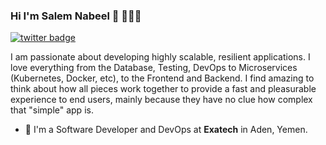 ### Hi I'm Salem Nabeel 👋 👨🏻‍💻

[![twitter badge](https://img.shields.io/badge/twitter-@isalem_nabeel-%231FA1F1?style=flat&logo=twitter&logoColor=white)](https://twitter.com/isalem_nabeel)

I am passionate about developing highly scalable, resilient applications. I love everything from the Database, Testing, DevOps to Microservices (Kubernetes, Docker, etc), to the Frontend and Backend. I find amazing to think about how all pieces work together to provide a fast and pleasurable experience to end users, mainly because they have no clue how complex that "simple" app is.

- 🚧 I'm a Software Developer and DevOps at **Exatech** in Aden, Yemen.

